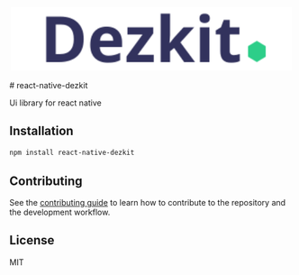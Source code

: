 <p align="center">
<img width="500px" src="./assets/logo.svg">
</p>
# react-native-dezkit

Ui library for react native

## Installation

```sh
npm install react-native-dezkit
```

## Contributing

See the [contributing guide](CONTRIBUTING.md) to learn how to contribute to the repository and the development workflow.

## License

MIT
